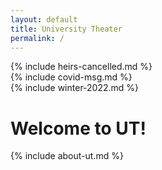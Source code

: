 ```yaml
---
layout: default
title: University Theater
permalink: /
---
```


<div markdown=1 class="alert alert-info">
{% include heirs-cancelled.md %}
</div>

<div markdown=1 class="alert alert-primary">
{% include covid-msg.md %}
</div>

<div markdown=1 class="alert alert-info">
{% include winter-2022.md %}
</div>

# Welcome to UT!

{% include about-ut.md %}

